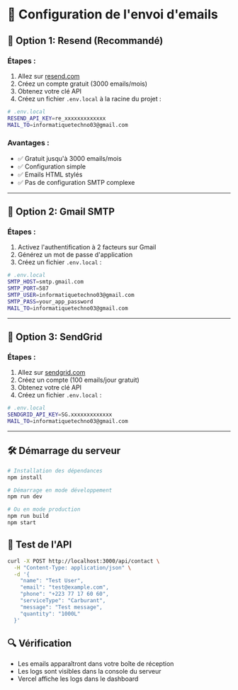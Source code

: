 # 📧 Configuration de l'envoi d'emails

## 🚀 Option 1: Resend (Recommandé)

### Étapes :
1. Allez sur [resend.com](https://resend.com)
2. Créez un compte gratuit (3000 emails/mois)
3. Obtenez votre clé API
4. Créez un fichier `.env.local` à la racine du projet :

```bash
# .env.local
RESEND_API_KEY=re_xxxxxxxxxxxxx
MAIL_TO=informatiquetechno03@gmail.com
```

### Avantages :
- ✅ Gratuit jusqu'à 3000 emails/mois
- ✅ Configuration simple
- ✅ Emails HTML stylés
- ✅ Pas de configuration SMTP complexe

---

## 🔧 Option 2: Gmail SMTP

### Étapes :
1. Activez l'authentification à 2 facteurs sur Gmail
2. Générez un mot de passe d'application
3. Créez un fichier `.env.local` :

```bash
# .env.local
SMTP_HOST=smtp.gmail.com
SMTP_PORT=587
SMTP_USER=informatiquetechno03@gmail.com
SMTP_PASS=your_app_password
MAIL_TO=informatiquetechno03@gmail.com
```

---

## 🚀 Option 3: SendGrid

### Étapes :
1. Allez sur [sendgrid.com](https://sendgrid.com)
2. Créez un compte (100 emails/jour gratuit)
3. Obtenez votre clé API
4. Créez un fichier `.env.local` :

```bash
# .env.local
SENDGRID_API_KEY=SG.xxxxxxxxxxxxx
MAIL_TO=informatiquetechno03@gmail.com
```

---

## 🛠️ Démarrage du serveur

```bash
# Installation des dépendances
npm install

# Démarrage en mode développement
npm run dev

# Ou en mode production
npm run build
npm start
```

## 📝 Test de l'API

```bash
curl -X POST http://localhost:3000/api/contact \
  -H "Content-Type: application/json" \
  -d '{
    "name": "Test User",
    "email": "test@example.com",
    "phone": "+223 77 17 60 60",
    "serviceType": "Carburant",
    "message": "Test message",
    "quantity": "1000L"
  }'
```

## 🔍 Vérification

- Les emails apparaîtront dans votre boîte de réception
- Les logs sont visibles dans la console du serveur
- Vercel affiche les logs dans le dashboard
